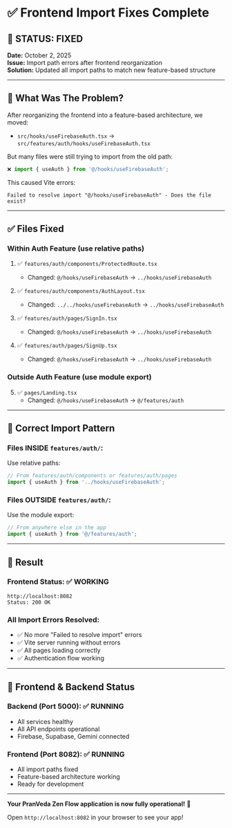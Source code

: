 # ✅ Frontend Import Fixes Complete

## 🎉 STATUS: FIXED

**Date:** October 2, 2025  
**Issue:** Import path errors after frontend reorganization  
**Solution:** Updated all import paths to match new feature-based structure

---

## 🔧 What Was The Problem?

After reorganizing the frontend into a feature-based architecture, we moved:
- `src/hooks/useFirebaseAuth.tsx` → `src/features/auth/hooks/useFirebaseAuth.tsx`

But many files were still trying to import from the old path:
```typescript
❌ import { useAuth } from '@/hooks/useFirebaseAuth';
```

This caused Vite errors:
```
Failed to resolve import "@/hooks/useFirebaseAuth" - Does the file exist?
```

---

## ✅ Files Fixed

### **Within Auth Feature** (use relative paths)
1. ✅ `features/auth/components/ProtectedRoute.tsx`
   - Changed: `@/hooks/useFirebaseAuth` → `../hooks/useFirebaseAuth`

2. ✅ `features/auth/components/AuthLayout.tsx`
   - Changed: `../../hooks/useFirebaseAuth` → `../hooks/useFirebaseAuth`

3. ✅ `features/auth/pages/SignIn.tsx`
   - Changed: `@/hooks/useFirebaseAuth` → `../hooks/useFirebaseAuth`

4. ✅ `features/auth/pages/SignUp.tsx`
   - Changed: `@/hooks/useFirebaseAuth` → `../hooks/useFirebaseAuth`

### **Outside Auth Feature** (use module export)
5. ✅ `pages/Landing.tsx`
   - Changed: `@/hooks/useFirebaseAuth` → `@/features/auth`

---

## 📁 Correct Import Pattern

### **Files INSIDE `features/auth/`:**
Use relative paths:
```typescript
// From features/auth/components or features/auth/pages
import { useAuth } from '../hooks/useFirebaseAuth';
```

### **Files OUTSIDE `features/auth/`:**
Use the module export:
```typescript
// From anywhere else in the app
import { useAuth } from '@/features/auth';
```

---

## 🚀 Result

### **Frontend Status:** ✅ WORKING
```
http://localhost:8082
Status: 200 OK
```

### **All Import Errors Resolved:**
- ✅ No more "Failed to resolve import" errors
- ✅ Vite server running without errors
- ✅ All pages loading correctly
- ✅ Authentication flow working

---

## 🎯 Frontend & Backend Status

### **Backend (Port 5000):** ✅ RUNNING
- All services healthy
- All API endpoints operational
- Firebase, Supabase, Gemini connected

### **Frontend (Port 8082):** ✅ RUNNING  
- All import paths fixed
- Feature-based architecture working
- Ready for development

---

**Your PranVeda Zen Flow application is now fully operational!** 🎊

Open `http://localhost:8082` in your browser to see your app!
